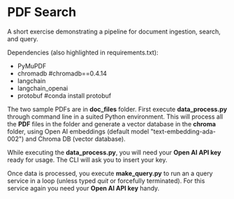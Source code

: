 # PDF Search
A short exercise demonstrating a pipeline for document ingestion, search, and query.

Dependencies (also highlighted in requirements.txt):
* PyMuPDF
* chromadb #chromadb==0.4.14
* langchain
* langchain_openai
* protobuf #conda install protobuf 

The two sample PDFs are in **doc_files** folder. First execute **data_process.py** through command line in a suited Python environment. This will process all the **PDF** files in the folder and generate a vector database in the **chroma** folder, using Open AI embeddings (default model "text-embedding-ada-002") and Chroma DB (vector database).

While executing the **data_process.py**, you will need your **Open AI API key** ready for usage. The CLI will ask you to insert your key.

Once data is processed, you execute **make_query.py** to run an a query service in a loop (unless typed _quit_ or forcefully terminated). For this service again you need your **Open AI API key** handy.
